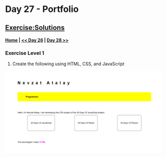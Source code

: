   # Day 27  - Portfolio
 
## [Exercise:Solutions](#exercise-solutions)

 #### [Home](../README.md) | [<< Day 26](../day_26/26_day_World_2.md) | [Day 28 >>](./)

### Exercise Level 1

1. Create the following using HTML, CSS, and JavaScript
<img src="../image/day27_portfolio.png">